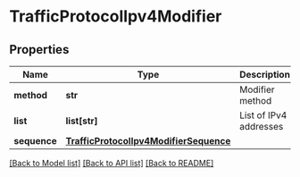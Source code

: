 # TrafficProtocolIpv4Modifier

## Properties
Name | Type | Description | Notes
------------ | ------------- | ------------- | -------------
**method** | **str** | Modifier method | 
**list** | **list[str]** | List of IPv4 addresses | [optional] 
**sequence** | [**TrafficProtocolIpv4ModifierSequence**](TrafficProtocolIpv4ModifierSequence.md) |  | [optional] 

[[Back to Model list]](../README.md#documentation-for-models) [[Back to API list]](../README.md#documentation-for-api-endpoints) [[Back to README]](../README.md)


